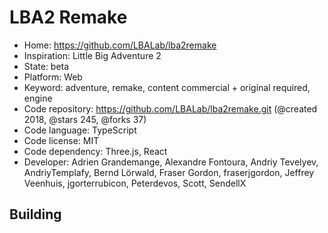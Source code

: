 # LBA2 Remake

- Home: https://github.com/LBALab/lba2remake
- Inspiration: Little Big Adventure 2
- State: beta
- Platform: Web
- Keyword: adventure, remake, content commercial + original required, engine
- Code repository: https://github.com/LBALab/lba2remake.git (@created 2018, @stars 245, @forks 37)
- Code language: TypeScript
- Code license: MIT
- Code dependency: Three.js, React
- Developer: Adrien Grandemange, Alexandre Fontoura, Andriy Tevelyev, AndriyTemplafy, Bernd Lörwald, Fraser Gordon, fraserjgordon, Jeffrey Veenhuis, jgorterrubicon, Peterdevos, Scott, SendellX

## Building
